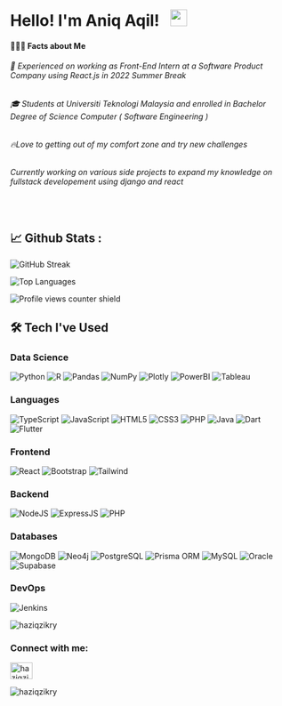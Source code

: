 
<h1 align='left'>
  Hello! I'm Aniq Aqil! &nbsp;  <img width='30px' src="https://media.giphy.com/media/hvRJCLFzcasrR4ia7z/giphy.gif" width="30px">&nbsp; 
</a>&nbsp;&nbsp;</h1>

#### 👨🏻‍💻 Facts about Me
<h6>🔭 Experienced on working as Front-End Intern at a Software Product Company using React.js in 2022 Summer Break </h6>
<h6>🎓 Students at Universiti Teknologi Malaysia and enrolled in Bachelor Degree of Science Computer ( Software Engineering ) </h6>
<h6> 🔥Love to getting out of my comfort zone and try new challenges </h6>
<h6>  Currently working on various side projects to expand my knowledge on fullstack developement using django and react</h6> 
<br>

## 📈 __Github Stats :__

![GitHub Streak](http://github-readme-streak-stats.herokuapp.com?user=aniqaqill&theme=github-dark)

![Top Languages](https://github-readme-stats.vercel.app/api/top-langs/?username=aniqaqill&langs_count=10&layout=compact&hide=jupyter%20notebook)

![Profile views counter shield](https://komarev.com/ghpvc/?username=aniqaqill&style=plastic&color=brightgreen&label=Profile+Viewed:)



<!-- - Programming - Java, HTML, CSS, JS, TS, PHP
- Frameworks - Node.js, React.js, Express.js, 
- Data Analytics - Python, R, Power BI, Tableau
- DevOps Tools – Jenkins, SonarQube, Nexus, Git, Ansible, Azure DevOps
- Databases - Neo4j, MongoDB, MySQL, Oracle, Azure -->

## 🛠 Tech I've Used

### Data Science
![Python](https://img.shields.io/badge/python-3670A0?style=for-the-badge&logo=python&logoColor=ffdd54)
![R](https://img.shields.io/badge/R-276DC3?style=for-the-badge&logo=r&logoColor=white)
![Pandas](https://img.shields.io/badge/pandas-%23150458.svg?style=for-the-badge&logo=pandas&logoColor=white)
![NumPy](https://img.shields.io/badge/numpy-%23013243.svg?style=for-the-badge&logo=numpy&logoColor=white)
![Plotly](https://img.shields.io/badge/Plotly-%233F4F75.svg?style=for-the-badge&logo=plotly&logoColor=white)
![PowerBI](https://img.shields.io/badge/PowerBI-F2C811?style=for-the-badge&logo=Power%20BI&logoColor=white)
![Tableau](https://img.shields.io/badge/Tableau-E97627?style=for-the-badge&logo=Tableau&logoColor=white)


### Languages

![TypeScript](https://img.shields.io/badge/TypeScript-007ACC?style=for-the-badge&logo=typescript&logoColor=white)
![JavaScript](https://img.shields.io/badge/javascript-%23323330.svg?style=for-the-badge&logo=javascript&logoColor=%23F7DF1E)
![HTML5](https://img.shields.io/badge/html5-%23E34F26.svg?style=for-the-badge&logo=html5&logoColor=white)
![CSS3](https://img.shields.io/badge/css3-%231572B6.svg?style=for-the-badge&logo=css3&logoColor=white)
![PHP](https://img.shields.io/badge/php-%23777BB4.svg?style=for-the-badge&logo=php&logoColor=white)
![Java](https://img.shields.io/badge/java-%23ED8B00.svg?style=for-the-badge&logo=java&logoColor=white)
![Dart](https://img.shields.io/badge/Dart-0175C2?style=for-the-badge&logo=dart&logoColor=white)
![Flutter](https://img.shields.io/badge/Flutter-02569B?style=for-the-badge&logo=flutter&logoColor=white)


### Frontend

![React](https://img.shields.io/badge/React-20232A?style=for-the-badge&logo=react&logoColor=61DAFB)
![Bootstrap](https://img.shields.io/badge/bootstrap-%23563D7C.svg?style=for-the-badge&logo=bootstrap&logoColor=white)
![Tailwind](https://img.shields.io/badge/Tailwind_CSS-38B2AC?style=for-the-badge&logo=tailwind-css&logoColor=white)

### Backend

![NodeJS](https://img.shields.io/badge/Node.js-43853D?style=for-the-badge&logo=node.js&logoColor=white)
![ExpressJS](https://img.shields.io/badge/Express.js-404D59?style=for-the-badge)
![PHP](https://img.shields.io/badge/php-%23777BB4.svg?style=for-the-badge&logo=php&logoColor=white)

### Databases
![MongoDB](https://img.shields.io/badge/MongoDB-4EA94B?style=for-the-badge&logo=mongodb&logoColor=white)
![Neo4j](https://img.shields.io/badge/Neo4j-018bff?style=for-the-badge&logo=neo4j&logoColor=white)
![PostgreSQL](https://img.shields.io/badge/PostgreSQL-316192?style=for-the-badge&logo=postgresql&logoColor=white)
![Prisma ORM](https://img.shields.io/badge/Prisma-3982CE?style=for-the-badge&logo=Prisma&logoColor=white)
![MySQL](https://img.shields.io/badge/mysql-%2300f.svg?style=for-the-badge&logo=mysql&logoColor=white)
![Oracle](https://img.shields.io/badge/Oracle-F80000?style=for-the-badge&logo=oracle&logoColor=black)
![Supabase](https://img.shields.io/badge/Supabase-181818?style=for-the-badge&logo=supabase&logoColor=white)


### DevOps
![Jenkins](https://img.shields.io/badge/Jenkins-D24939?style=for-the-badge&logo=Jenkins&logoColor=white)


<p align="left"> <img src="https://komarev.com/ghpvc/?username=haziqzikry&label=Profile%20views&color=0e75b6&style=flat" alt="haziqzikry" /> </p>


<h3 align="left">Connect with me:</h3>
<p align="left">
<a href="https://linkedin.com/in/haziqzikry" target="blank"><img align="center" src="https://raw.githubusercontent.com/rahuldkjain/github-profile-readme-generator/master/src/images/icons/Social/linked-in-alt.svg" alt="haziqzikry" height="30" width="40" /></a>
</p>


<p>&nbsp;<img align="left" src="https://github-readme-stats.vercel.app/api?username=haziqzikry&show_icons=true&locale=en" alt="haziqzikry" /></p>
